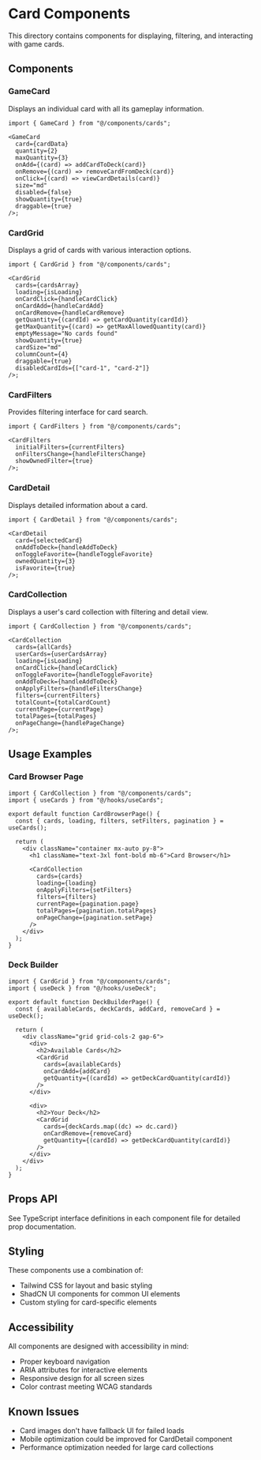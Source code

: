 # Card Components

This directory contains components for displaying, filtering, and interacting with game cards.

## Components

### GameCard

Displays an individual card with all its gameplay information.

```tsx
import { GameCard } from "@/components/cards";

<GameCard
  card={cardData}
  quantity={2}
  maxQuantity={3}
  onAdd={(card) => addCardToDeck(card)}
  onRemove={(card) => removeCardFromDeck(card)}
  onClick={(card) => viewCardDetails(card)}
  size="md"
  disabled={false}
  showQuantity={true}
  draggable={true}
/>;
```

### CardGrid

Displays a grid of cards with various interaction options.

```tsx
import { CardGrid } from "@/components/cards";

<CardGrid
  cards={cardsArray}
  loading={isLoading}
  onCardClick={handleCardClick}
  onCardAdd={handleCardAdd}
  onCardRemove={handleCardRemove}
  getQuantity={(cardId) => getCardQuantity(cardId)}
  getMaxQuantity={(card) => getMaxAllowedQuantity(card)}
  emptyMessage="No cards found"
  showQuantity={true}
  cardSize="md"
  columnCount={4}
  draggable={true}
  disabledCardIds={["card-1", "card-2"]}
/>;
```

### CardFilters

Provides filtering interface for card search.

```tsx
import { CardFilters } from "@/components/cards";

<CardFilters
  initialFilters={currentFilters}
  onFiltersChange={handleFiltersChange}
  showOwnedFilter={true}
/>;
```

### CardDetail

Displays detailed information about a card.

```tsx
import { CardDetail } from "@/components/cards";

<CardDetail
  card={selectedCard}
  onAddToDeck={handleAddToDeck}
  onToggleFavorite={handleToggleFavorite}
  ownedQuantity={3}
  isFavorite={true}
/>;
```

### CardCollection

Displays a user's card collection with filtering and detail view.

```tsx
import { CardCollection } from "@/components/cards";

<CardCollection
  cards={allCards}
  userCards={userCardsArray}
  loading={isLoading}
  onCardClick={handleCardClick}
  onToggleFavorite={handleToggleFavorite}
  onAddToDeck={handleAddToDeck}
  onApplyFilters={handleFiltersChange}
  filters={currentFilters}
  totalCount={totalCardCount}
  currentPage={currentPage}
  totalPages={totalPages}
  onPageChange={handlePageChange}
/>;
```

## Usage Examples

### Card Browser Page

```tsx
import { CardCollection } from "@/components/cards";
import { useCards } from "@/hooks/useCards";

export default function CardBrowserPage() {
  const { cards, loading, filters, setFilters, pagination } = useCards();

  return (
    <div className="container mx-auto py-8">
      <h1 className="text-3xl font-bold mb-6">Card Browser</h1>

      <CardCollection
        cards={cards}
        loading={loading}
        onApplyFilters={setFilters}
        filters={filters}
        currentPage={pagination.page}
        totalPages={pagination.totalPages}
        onPageChange={pagination.setPage}
      />
    </div>
  );
}
```

### Deck Builder

```tsx
import { CardGrid } from "@/components/cards";
import { useDeck } from "@/hooks/useDeck";

export default function DeckBuilderPage() {
  const { availableCards, deckCards, addCard, removeCard } = useDeck();

  return (
    <div className="grid grid-cols-2 gap-6">
      <div>
        <h2>Available Cards</h2>
        <CardGrid
          cards={availableCards}
          onCardAdd={addCard}
          getQuantity={(cardId) => getDeckCardQuantity(cardId)}
        />
      </div>

      <div>
        <h2>Your Deck</h2>
        <CardGrid
          cards={deckCards.map((dc) => dc.card)}
          onCardRemove={removeCard}
          getQuantity={(cardId) => getDeckCardQuantity(cardId)}
        />
      </div>
    </div>
  );
}
```

## Props API

See TypeScript interface definitions in each component file for detailed prop documentation.

## Styling

These components use a combination of:

- Tailwind CSS for layout and basic styling
- ShadCN UI components for common UI elements
- Custom styling for card-specific elements

## Accessibility

All components are designed with accessibility in mind:

- Proper keyboard navigation
- ARIA attributes for interactive elements
- Responsive design for all screen sizes
- Color contrast meeting WCAG standards

## Known Issues

- Card images don't have fallback UI for failed loads
- Mobile optimization could be improved for CardDetail component
- Performance optimization needed for large card collections
